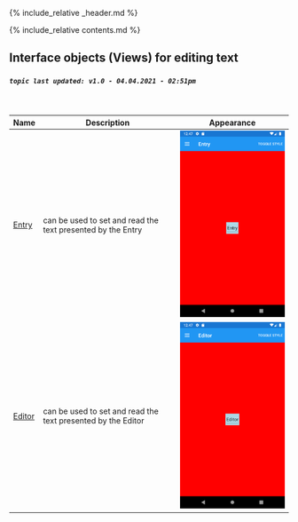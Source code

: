 {% include_relative _header.md %}

{% include_relative contents.md %}

Interface objects (Views) for editing text
------
##### `topic last updated: v1.0 - 04.04.2021 - 02:51pm`
<br /> 

| Name                               | Description                                                  | Appearance                                                 |
|------------------------------------|--------------------------------------------------------------|------------------------------------------------------------|
| [Entry](view-if-ed-entry.html#entry)   | can be used to set and read the text presented by the Entry  | <img src="images/views/entry-adr-styled.png" width="300">  |
| [Editor](view-if-ed-editor.html#editor) | can be used to set and read the text presented by the Editor | <img src="images/views/editor-adr-styled.png" width="300"> |